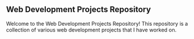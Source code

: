 ## Web Development Projects Repository

Welcome to the Web Development Projects Repository! This repository is a collection
of various web development projects that I have worked on. 
